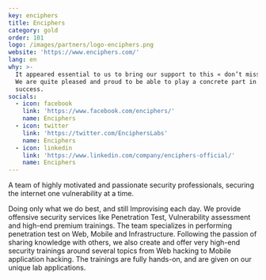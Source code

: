 ```yaml
---
key: enciphers
title: Enciphers
category: gold
order: 101
logo: /images/partners/logo-enciphers.png
website: 'https://www.enciphers.com/'
lang: en
why: >-
  It appeared essential to us to bring our support to this « don’t miss » event.
  We are quite pleased and proud to be able to play a concrete part in its
  success.  
socials:
  - icon: facebook
    link: 'https://www.facebook.com/enciphers/'
    name: Enciphers
  - icon: twitter
    link: 'https://twitter.com/EnciphersLabs'
    name: Enciphers
  - icon: linkedin
    link: 'https://www.linkedin.com/company/enciphers-official/'
    name: Enciphers
---
```

A team of highly motivated and passionate security professionals, securing the internet one vulnerability at a time.

Doing only what we do best, and still Improvising each day. We provide offensive security services like Penetration Test, Vulnerability assessment and high-end premium trainings. The team specializes in performing penetration test on Web, Mobile and Infrastructure. Following the passion of sharing knowledge with others, we also create and offer very high-end security trainings around several topics from Web hacking to Mobile application hacking. The trainings are fully hands-on, and are given on our unique lab applications.

